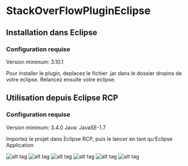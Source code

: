 # StackOverFlowPluginEclipse

## Installation dans Eclipse
### Configuration requise
Version minimum: 3.10.1

Pour installer le plugin, deplacez le fichier .jar dans le dossier dropins de votre eclipse.
Relancez ensuite votre eclipse.

## Utilisation depuis Eclipse RCP
### Configuration requise
Version minimum: 3.4.0
Java: JavaSE-1.7

Importez le projet dans Eclipse RCP, puis le lancer en tant qu'Eclipse Application


![alt tag](http://i.imgur.com/AJ5T7gI.png)
![alt tag](http://i.imgur.com/OoKda2S.png)
![alt tag](http://i.imgur.com/v3Kz2p1.png)
![alt tag](http://i.imgur.com/pe8279e.png)
![alt tag](http://i.imgur.com/pQEvMgM.png)
![alt tag](http://i.imgur.com/IvmpdQS.png)
